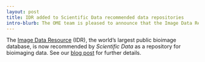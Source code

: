 ```yaml
---
layout: post
title: IDR added to Scientific Data recommended data repositories
intro-blurb: The OME team is pleased to announce that the Image Data Resource is now recommended by Scientific Data as a repository for bioimaging data
---
```


The [Image Data Resource](https://idr.openmicroscopy.org) (IDR), the world’s
largest public bioimage database, is now recommended by *Scientific Data* as a
repository for bioimaging data. See our
[blog post](http://blog.openmicroscopy.org/community/2018/03/26/idr/) for
further details.
